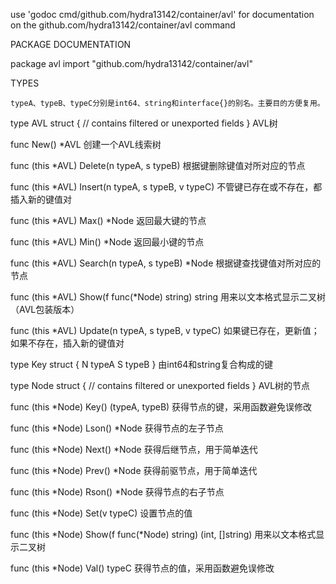 use 'godoc cmd/github.com/hydra13142/container/avl' for documentation on the github.com/hydra13142/container/avl command 

PACKAGE DOCUMENTATION

package avl
    import "github.com/hydra13142/container/avl"


TYPES

	typeA、typeB、typeC分别是int64、string和interface{}的别名。主要目的方便复用。

type AVL struct {
    // contains filtered or unexported fields
}
    AVL树

func New() *AVL
    创建一个AVL线索树

func (this *AVL) Delete(n typeA, s typeB)
    根据键删除键值对所对应的节点

func (this *AVL) Insert(n typeA, s typeB, v typeC)
    不管键已存在或不存在，都插入新的键值对

func (this *AVL) Max() *Node
    返回最大键的节点

func (this *AVL) Min() *Node
    返回最小键的节点

func (this *AVL) Search(n typeA, s typeB) *Node
    根据键查找键值对所对应的节点

func (this *AVL) Show(f func(*Node) string) string
    用来以文本格式显示二叉树（AVL包装版本）

func (this *AVL) Update(n typeA, s typeB, v typeC)
    如果键已存在，更新值；如果不存在，插入新的键值对

type Key struct {
    N typeA
    S typeB
}
    由int64和string复合构成的键

type Node struct {
    // contains filtered or unexported fields
}
    AVL树的节点

func (this *Node) Key() (typeA, typeB)
    获得节点的键，采用函数避免误修改

func (this *Node) Lson() *Node
    获得节点的左子节点

func (this *Node) Next() *Node
    获得后继节点，用于简单迭代

func (this *Node) Prev() *Node
    获得前驱节点，用于简单迭代

func (this *Node) Rson() *Node
    获得节点的右子节点

func (this *Node) Set(v typeC)
    设置节点的值

func (this *Node) Show(f func(*Node) string) (int, []string)
    用来以文本格式显示二叉树

func (this *Node) Val() typeC
    获得节点的值，采用函数避免误修改



